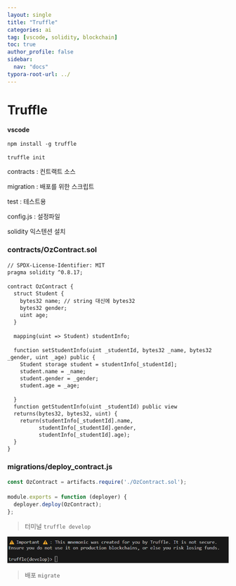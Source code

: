 ```yaml
---
layout: single
title: "Truffle"
categories: ai
tag: [vscode, solidity, blockchain]
toc: true
author_profile: false
sidebar:
  nav: "docs"
typora-root-url: ../
---
```


# Truffle



**vscode**



```npm install -g truffle```

```truffle init```



contracts : 컨트랙트 소스

migration : 배포를 위한 스크립트

test : 테스트용

config.js : 설정파일



solidity 익스텐션 설치 



### contracts/OzContract.sol

```solidity
// SPDX-License-Identifier: MIT
pragma solidity ^0.8.17;

contract OzContract {
  struct Student {
    bytes32 name; // string 대신에 bytes32
    bytes32 gender;
    uint age;
  }

  mapping(uint => Student) studentInfo;

  function setStudentInfo(uint _studentId, bytes32 _name, bytes32 _gender, uint _age) public {
    Student storage student = studentInfo[_studentId];
    student.name = _name;
    student.gender = _gender;
    student.age = _age;
    
  }
  function getStudentInfo(uint _studentId) public view 
  returns(bytes32, bytes32, uint) {
    return(studentInfo[_studentId].name,
          studentInfo[_studentId].gender,
          studentInfo[_studentId].age);
  }
}
```



### migrations/deploy_contract.js

```js
const OzContract = artifacts.require('./OzContract.sol');

module.exports = function (deployer) {
  deployer.deploy(OzContract);
};

```



> 터미널 ```truffle develop```

![image-20230706103806371](/images/2023-07-06-july06truffle/image-20230706103806371.png)



> 배포 ```migrate``` 